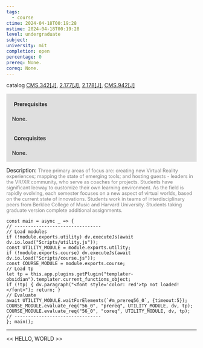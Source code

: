 ```yaml
---
tags:
  - course
ctime: 2024-04-18T00:19:28
mstime: 2024-04-18T00:19:28
level: undergraduate
subject: 
university: mit
completion: open
percentage: 0
prereq: None.
coreq: None.
---
```


catalog [CMS.342[J]](http://student.mit.edu/catalog/mCMSa.html#CMS.342), [2.177[J]](http://student.mit.edu/catalog/m2a.html#2.177), [2.178[J]](http://student.mit.edu/catalog/m2a.html#2.178), [CMS.942[J]](http://student.mit.edu/catalog/mCMSa.html#CMS.942)

<span style="display: block; padding: 15px; background-color: rgb(100, 100, 100, 0.2);"><font id="m_prereq56_0" style="display: block; font-family: Arial, sans-serif; font-weight: bold; padding: 5px">Prerequisites</font><br><span id="prereq56_0">None.</span></span>
<span style="display: block; padding: 15px; background-color: rgb(100, 100, 100, 0.2);"><font id="m_coreq56_0" style="display: block; font-family: Arial, sans-serif; font-weight: bold; padding: 5px">Corequisites</font><br><span id="coreq56_0">None.</span></span>

<font style="">Description:</font>
<font style="color: grey; font-size: 0.8rem;">Three primary areas of focus are: creating new Virtual Reality experiences; mapping the state of emerging tools; and hosting guests - leaders in the VR/XR community, who serve as coaches for projects. Students have significant leeway to customize their own learning environment. As the field is rapidly evolving, each semester focuses on a new aspect of virtual worlds, based on the current state of innovations. Students work in teams of interdisciplinary peers from Berklee College of Music and Harvard University. Students taking graduate version complete additional assignments.</font>

```dataviewjs
const main = async _ => {
// --------------------------------
// Load modules
if (!module.exports.utility) dv.executeJs(await dv.io.load("Scripts/utility.js"));
const UTILITY_MODULE = module.exports.utility;
if (!module.exports.course) dv.executeJs(await dv.io.load("Scripts/course.js"));
const COURSE_MODULE = module.exports.course;
// Load tp
let tp = this.app.plugins.getPlugin("templater-obsidian").templater.current_functions_object;
if (!tp) { dv.paragraph("<font style='color: red'>tp not loaded!</font>"); return; }
// Evaluate
await UTILITY_MODULE.waitForElements(`#m_prereq56_0`, {timeout:5});
COURSE_MODULE.evaluate_req("56_0", "prereq", UTILITY_MODULE, dv, tp);
COURSE_MODULE.evaluate_req("56_0", "coreq", UTILITY_MODULE, dv, tp);
// --------------------------------
}; main();
```

---

<< HELLO, WORLD >>
